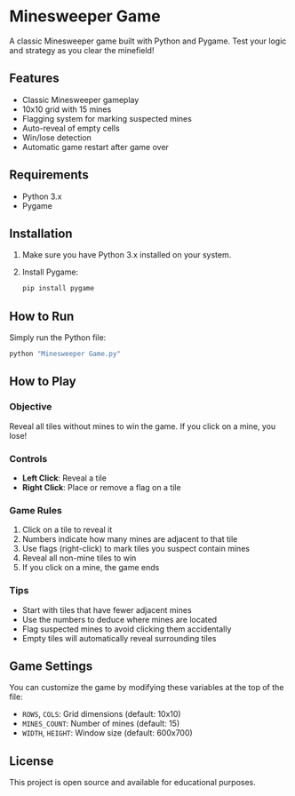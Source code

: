 # Minesweeper Game

A classic Minesweeper game built with Python and Pygame. Test your logic and strategy as you clear the minefield!

## Features

- Classic Minesweeper gameplay
- 10x10 grid with 15 mines
- Flagging system for marking suspected mines
- Auto-reveal of empty cells
- Win/lose detection
- Automatic game restart after game over

## Requirements

- Python 3.x
- Pygame

## Installation

1. Make sure you have Python 3.x installed on your system.

2. Install Pygame:
   ```bash
   pip install pygame
   ```

## How to Run

Simply run the Python file:
```bash
python "Minesweeper Game.py"
```

## How to Play

### Objective
Reveal all tiles without mines to win the game. If you click on a mine, you lose!

### Controls

- **Left Click**: Reveal a tile
- **Right Click**: Place or remove a flag on a tile

### Game Rules

1. Click on a tile to reveal it
2. Numbers indicate how many mines are adjacent to that tile
3. Use flags (right-click) to mark tiles you suspect contain mines
4. Reveal all non-mine tiles to win
5. If you click on a mine, the game ends

### Tips

- Start with tiles that have fewer adjacent mines
- Use the numbers to deduce where mines are located
- Flag suspected mines to avoid clicking them accidentally
- Empty tiles will automatically reveal surrounding tiles

## Game Settings

You can customize the game by modifying these variables at the top of the file:
- `ROWS`, `COLS`: Grid dimensions (default: 10x10)
- `MINES_COUNT`: Number of mines (default: 15)
- `WIDTH`, `HEIGHT`: Window size (default: 600x700)

## License

This project is open source and available for educational purposes.

